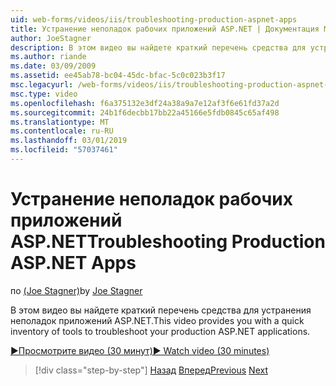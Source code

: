 ```yaml
---
uid: web-forms/videos/iis/troubleshooting-production-aspnet-apps
title: Устранение неполадок рабочих приложений ASP.NET | Документация Майкрософт
author: JoeStagner
description: В этом видео вы найдете краткий перечень средства для устранения неполадок приложений ASP.NET.
ms.author: riande
ms.date: 03/09/2009
ms.assetid: ee45ab78-bc04-45dc-bfac-5c0c023b3f17
msc.legacyurl: /web-forms/videos/iis/troubleshooting-production-aspnet-apps
msc.type: video
ms.openlocfilehash: f6a375132e3df24a38a9a7e12af3f6e61fd37a2d
ms.sourcegitcommit: 24b1f6decbb17bb22a45166e5fdb0845c65af498
ms.translationtype: MT
ms.contentlocale: ru-RU
ms.lasthandoff: 03/01/2019
ms.locfileid: "57037461"
---
```

<a name="troubleshooting-production-aspnet-apps"></a><span data-ttu-id="2fcba-103">Устранение неполадок рабочих приложений ASP.NET</span><span class="sxs-lookup"><span data-stu-id="2fcba-103">Troubleshooting Production ASP.NET Apps</span></span>
====================
<span data-ttu-id="2fcba-104">по [(Joe Stagner)](https://github.com/JoeStagner)</span><span class="sxs-lookup"><span data-stu-id="2fcba-104">by [Joe Stagner](https://github.com/JoeStagner)</span></span>

<span data-ttu-id="2fcba-105">В этом видео вы найдете краткий перечень средства для устранения неполадок приложений ASP.NET.</span><span class="sxs-lookup"><span data-stu-id="2fcba-105">This video provides you with a quick inventory of tools to troubleshoot your production ASP.NET applications.</span></span>

[<span data-ttu-id="2fcba-106">&#9654;Просмотрите видео (30 минут)</span><span class="sxs-lookup"><span data-stu-id="2fcba-106">&#9654; Watch video (30 minutes)</span></span>](https://channel9.msdn.com/Blogs/ASP-NET-Site-Videos/troubleshooting-production-aspnet-apps)

> [!div class="step-by-step"]
> <span data-ttu-id="2fcba-107">[Назад](feature-specific-delegated-management.md)
> [Вперед](creating-a-site-with-iis7-manager.md)</span><span class="sxs-lookup"><span data-stu-id="2fcba-107">[Previous](feature-specific-delegated-management.md)
[Next](creating-a-site-with-iis7-manager.md)</span></span>
